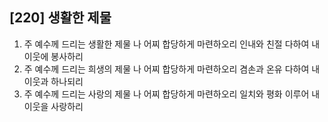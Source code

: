 ## [220] 생활한 제물

1) 주 예수께 드리는 생활한 제물 나 어찌 합당하게 마련하오리 인내와 친절 다하여 내 이웃에 봉사하리  
2) 주 예수께 드리는 희생의 제물 나 어찌 합당하게 마련하오리 겸손과 온유 다하여 내 이웃과 하나되리  
3) 주 예수께 드리는 사랑의 제물 나 어찌 합당하게 마련하오리 일치와 평화 이루어 내 이웃을 사랑하리
